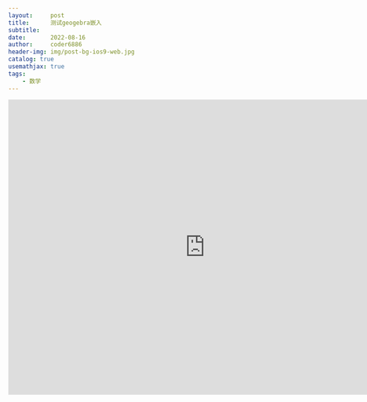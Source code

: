 ```yaml
---
layout:     post
title:      测试geogebra嵌入
subtitle:   
date:       2022-08-16
author:     coder6886
header-img: img/post-bg-ios9-web.jpg
catalog: true
usemathjax: true
tags:
    - 数学
---
```



<iframe scrolling="no" src="https://www.geogebra.org/material/iframe/id/y9xxvqpj/width/800/height/600/border/888888/smb/false/stb/false/stbh/false/ai/false/asb/false/sri/true/rc/false/ld/true/sdz/true/ctl/false" width="800" height="600"  style="border: 1px solid #e4e4e4;border-radius: 0px;" frameborder="0"></iframe>